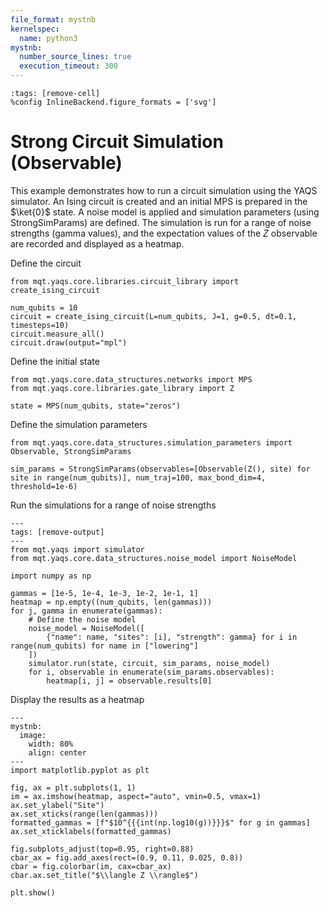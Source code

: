```yaml
---
file_format: mystnb
kernelspec:
  name: python3
mystnb:
  number_source_lines: true
  execution_timeout: 300
---
```


```{code-cell} ipython3
:tags: [remove-cell]
%config InlineBackend.figure_formats = ['svg']
```

# Strong Circuit Simulation (Observable)

This example demonstrates how to run a circuit simulation using the YAQS simulator.
An Ising circuit is created and an initial MPS is prepared in the $\ket{0}$ state.
A noise model is applied and simulation parameters (using StrongSimParams) are defined.
The simulation is run for a range of noise strengths (gamma values), and the expectation values of the $Z$ observable are recorded and displayed as a heatmap.

Define the circuit

```{code-cell} ipython3
from mqt.yaqs.core.libraries.circuit_library import create_ising_circuit

num_qubits = 10
circuit = create_ising_circuit(L=num_qubits, J=1, g=0.5, dt=0.1, timesteps=10)
circuit.measure_all()
circuit.draw(output="mpl")
```

Define the initial state

```{code-cell} ipython3
from mqt.yaqs.core.data_structures.networks import MPS
from mqt.yaqs.core.libraries.gate_library import Z

state = MPS(num_qubits, state="zeros")
```

Define the simulation parameters

```{code-cell} ipython3
from mqt.yaqs.core.data_structures.simulation_parameters import Observable, StrongSimParams

sim_params = StrongSimParams(observables=[Observable(Z(), site) for site in range(num_qubits)], num_traj=100, max_bond_dim=4, threshold=1e-6)
```

Run the simulations for a range of noise strengths

```{code-cell} ipython3
---
tags: [remove-output]
---
from mqt.yaqs import simulator
from mqt.yaqs.core.data_structures.noise_model import NoiseModel

import numpy as np

gammas = [1e-5, 1e-4, 1e-3, 1e-2, 1e-1, 1]
heatmap = np.empty((num_qubits, len(gammas)))
for j, gamma in enumerate(gammas):
    # Define the noise model
    noise_model = NoiseModel([
        {"name": name, "sites": [i], "strength": gamma} for i in range(num_qubits) for name in ["lowering"]
    ])
    simulator.run(state, circuit, sim_params, noise_model)
    for i, observable in enumerate(sim_params.observables):
        heatmap[i, j] = observable.results[0]
```

Display the results as a heatmap

```{code-cell} ipython3
---
mystnb:
  image:
    width: 80%
    align: center
---
import matplotlib.pyplot as plt

fig, ax = plt.subplots(1, 1)
im = ax.imshow(heatmap, aspect="auto", vmin=0.5, vmax=1)
ax.set_ylabel("Site")
ax.set_xticks(range(len(gammas)))
formatted_gammas = [f"$10^{{{int(np.log10(g))}}}$" for g in gammas]
ax.set_xticklabels(formatted_gammas)

fig.subplots_adjust(top=0.95, right=0.88)
cbar_ax = fig.add_axes(rect=(0.9, 0.11, 0.025, 0.8))
cbar = fig.colorbar(im, cax=cbar_ax)
cbar.ax.set_title("$\\langle Z \\rangle$")

plt.show()
```
